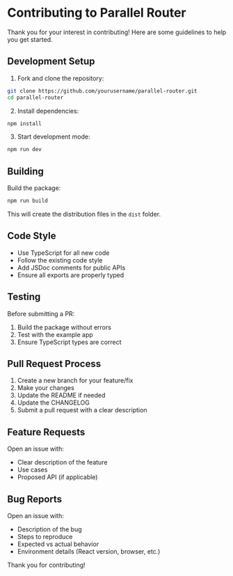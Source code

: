 # Contributing to Parallel Router

Thank you for your interest in contributing! Here are some guidelines to help you get started.

## Development Setup

1. Fork and clone the repository:
```bash
git clone https://github.com/yourusername/parallel-router.git
cd parallel-router
```

2. Install dependencies:
```bash
npm install
```

3. Start development mode:
```bash
npm run dev
```

## Building

Build the package:
```bash
npm run build
```

This will create the distribution files in the `dist` folder.

## Code Style

- Use TypeScript for all new code
- Follow the existing code style
- Add JSDoc comments for public APIs
- Ensure all exports are properly typed

## Testing

Before submitting a PR:
1. Build the package without errors
2. Test with the example app
3. Ensure TypeScript types are correct

## Pull Request Process

1. Create a new branch for your feature/fix
2. Make your changes
3. Update the README if needed
4. Update the CHANGELOG
5. Submit a pull request with a clear description

## Feature Requests

Open an issue with:
- Clear description of the feature
- Use cases
- Proposed API (if applicable)

## Bug Reports

Open an issue with:
- Description of the bug
- Steps to reproduce
- Expected vs actual behavior
- Environment details (React version, browser, etc.)

Thank you for contributing!

